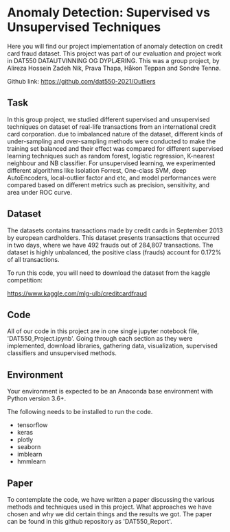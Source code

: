 # Anomaly Detection: Supervised vs Unsupervised Techniques

Here you will find our project implementation of anomaly detection on credit card fraud dataset. This project was part of our evaluation and project work in DAT550 DATAUTVINNING OG DYPLÆRING.
This was a group project, by Alireza Hossein Zadeh Nik, Prava Thapa, Håkon Teppan and Sondre Tennø.

Github link: https://github.com/dat550-2021/Outliers

## Task

In this group project, we studied different supervised and unsupervised techniques on dataset of real-life transactions from an
international credit card corporation. due to imbalanced nature of the dataset, different kinds of under-sampling and over-sampling methods were conducted to make the training set balanced and their effect was compared for different supervised learning techniques such as random forest, logistic regression, K-nearest neighbour and NB classifier. For unsupervised learning, we experimented different algorithms like Isolation Forrest, One-class SVM, deep AutoEncoders, local-outlier factor and etc, and model performances were compared based on different metrics such as precision, sensitivity, and area under ROC curve.

## Dataset

The datasets contains transactions made by credit cards in September 2013 by european cardholders.
This dataset presents transactions that occurred in two days, where we have 492 frauds out of 284,807 transactions. The dataset is highly unbalanced, the positive class (frauds) account for 0.172% of all transactions.

To run this code, you will need to download the dataset from the kaggle competition:

https://www.kaggle.com/mlg-ulb/creditcardfraud

## Code

All of our code in this project are in one single jupyter notebook file, 'DAT550_Project.ipynb'.
Going through each section as they were implemented, download libraries, gathering data, visualization, supervised classifiers and unsupervised methods.

## Environment

Your environment is expected to be an Anaconda base environment with Python version 3.6+.

The following needs to be installed to run the code.
- tensorflow
- keras
- plotly
- seaborn
- imblearn
- hmmlearn

## Paper

To contemplate the code, we have written a paper discussing the various methods and techniques used in this project. What approaches we have chosen and why we did certain things and the results we got.
The paper can be found in this github repository as 'DAT550_Report'.